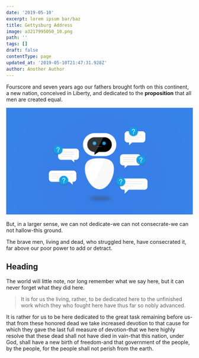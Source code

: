```yaml
---
date: '2019-05-10'
excerpt: lorem ipsum bar/baz
title: Gettysburg Address
image: a3217995050_10.png
path: ''
tags: []
draft: false
contentType: page
updated_at: '2019-05-10T21:47:31.928Z'
author: Another Author
---
```

Fourscore and seven years ago our fathers brought forth on this continent, a new nation, conceived in Liberty, and dedicated to the **proposition** that all men are created equal.

![this is an alt text](chatbot-for-website.png)


But, in a larger sense, we can not dedicate\-we can not consecrate\-we can not hallow\-this ground.

The brave men, living and dead, who struggled here, have consecrated it, far above our poor power to add or detract. 

## Heading

The world will little note, nor long remember what we say here, but it can never forget what they did here. 

> It is for us the living, rather, to be dedicated here to the unfinished work which they who fought here have thus far so nobly advanced.  

It is rather for us to be here dedicated to the great task remaining before us\-that from these honored dead we take increased devotion to that cause for which they gave the last full measure of devotion\-that we here highly resolve that these dead shall not have died in vain\-that this nation, under God, shall have a new birth of freedom\-and that government of the people, by the people, for the people shall not perish from the earth.
